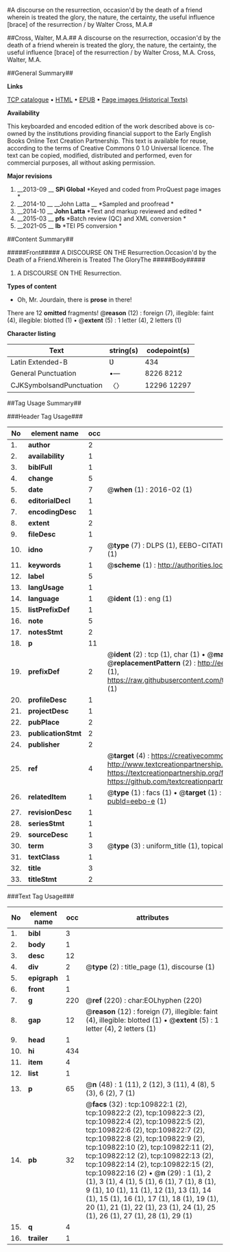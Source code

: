 #A discourse on the resurrection, occasion'd by the death of a friend wherein is treated the glory, the nature, the certainty, the useful influence [brace] of the resurrection / by Walter Cross, M.A.#

##Cross, Walter, M.A.##
A discourse on the resurrection, occasion'd by the death of a friend wherein is treated the glory, the nature, the certainty, the useful influence [brace] of the resurrection / by Walter Cross, M.A.
Cross, Walter, M.A.

##General Summary##

**Links**

[TCP catalogue](http://www.ota.ox.ac.uk/tcp/)  • 
[HTML](http://tei.it.ox.ac.uk/tcp/Texts-HTML/free/A35/A35173.html)  • 
[EPUB](http://tei.it.ox.ac.uk/tcp/Texts-EPUB/free/A35/A35173.epub) • 
[Page images (Historical Texts)](https://historicaltexts.jisc.ac.uk/eebo-26833755e)

**Availability**

This keyboarded and encoded edition of the work described above is co-owned by the
    institutions providing financial support to the Early English Books Online Text Creation
    Partnership. This text is available for reuse, according to the terms of  Creative Commons 0 1.0 Universal
    licence. The text can be copied, modified, distributed and performed, even for commercial
    purposes, all without asking permission.

**Major revisions**

1. __2013-09 __ __SPi Global__ *Keyed and coded from ProQuest page images *
1. __2014-10 __ __John Latta __ *Sampled and proofread *
1. __2014-10 __ __John Latta__ *Text and markup reviewed and edited *
1. __2015-03 __ __pfs__ *Batch review (QC) and XML conversion *
1. __2021-05 __ __lb__ *TEI P5 conversion *

##Content Summary##

#####Front#####
A DISCOURSE ON THE Resurrection.Occasion'd by the Death of a Friend.Wherein is Treated
The GloryThe 
#####Body#####

1. A DISCOURSE ON THE Resurrection.

**Types of content**

  * Oh, Mr. Jourdain, there is **prose** in there!

There are 12 **omitted** fragments! 
 @__reason__ (12) : foreign (7), illegible: faint (4), illegible: blotted (1)  •  @__extent__ (5) : 1 letter (4), 2 letters (1)

**Character listing**


|Text|string(s)|codepoint(s)|
|---|---|---|
|Latin Extended-B|Ʋ|434|
|General Punctuation|•—|8226 8212|
|CJKSymbolsandPunctuation|〈〉|12296 12297|

##Tag Usage Summary##

###Header Tag Usage###

|No|element name|occ|attributes|
|---|---|---|---|
|1.|__author__|2||
|2.|__availability__|1||
|3.|__biblFull__|1||
|4.|__change__|5||
|5.|__date__|7| @__when__ (1) : 2016-02 (1)|
|6.|__editorialDecl__|1||
|7.|__encodingDesc__|1||
|8.|__extent__|2||
|9.|__fileDesc__|1||
|10.|__idno__|7| @__type__ (7) : DLPS (1), EEBO-CITATION (1), VID (1), EEBO-PROQUEST (1), STC (2), OCLC (1)|
|11.|__keywords__|1| @__scheme__ (1) : http://authorities.loc.gov/ (1)|
|12.|__label__|5||
|13.|__langUsage__|1||
|14.|__language__|1| @__ident__ (1) : eng (1)|
|15.|__listPrefixDef__|1||
|16.|__note__|5||
|17.|__notesStmt__|2||
|18.|__p__|11||
|19.|__prefixDef__|2| @__ident__ (2) : tcp (1), char (1)  •  @__matchPattern__ (2) : ([0-9\-]+):([0-9IVX]+) (1), (.+) (1)  •  @__replacementPattern__ (2) : http://eebo.chadwyck.com/downloadtiff?vid=$1&page=$2 (1), https://raw.githubusercontent.com/textcreationpartnership/Texts/master/tcpchars.xml#$1 (1)|
|20.|__profileDesc__|1||
|21.|__projectDesc__|1||
|22.|__pubPlace__|2||
|23.|__publicationStmt__|2||
|24.|__publisher__|2||
|25.|__ref__|4| @__target__ (4) : https://creativecommons.org/publicdomain/zero/1.0/ (1), http://www.textcreationpartnership.org/docs/. (1), https://textcreationpartnership.org/faq/#faq05 (1), https://github.com/textcreationpartnership (1)|
|26.|__relatedItem__|1| @__type__ (1) : facs (1)  •  @__target__ (1) : https://data.historicaltexts.jisc.ac.uk/view?pubId=eebo-e (1)|
|27.|__revisionDesc__|1||
|28.|__seriesStmt__|1||
|29.|__sourceDesc__|1||
|30.|__term__|3| @__type__ (3) : uniform_title (1), topical_term (2)|
|31.|__textClass__|1||
|32.|__title__|3||
|33.|__titleStmt__|2||


###Text Tag Usage###

|No|element name|occ|attributes|
|---|---|---|---|
|1.|__bibl__|3||
|2.|__body__|1||
|3.|__desc__|12||
|4.|__div__|2| @__type__ (2) : title_page (1), discourse (1)|
|5.|__epigraph__|1||
|6.|__front__|1||
|7.|__g__|220| @__ref__ (220) : char:EOLhyphen (220)|
|8.|__gap__|12| @__reason__ (12) : foreign (7), illegible: faint (4), illegible: blotted (1)  •  @__extent__ (5) : 1 letter (4), 2 letters (1)|
|9.|__head__|1||
|10.|__hi__|434||
|11.|__item__|4||
|12.|__list__|1||
|13.|__p__|65| @__n__ (48) : 1 (11), 2 (12), 3 (11), 4 (8), 5 (3), 6 (2), 7 (1)|
|14.|__pb__|32| @__facs__ (32) : tcp:109822:1 (2), tcp:109822:2 (2), tcp:109822:3 (2), tcp:109822:4 (2), tcp:109822:5 (2), tcp:109822:6 (2), tcp:109822:7 (2), tcp:109822:8 (2), tcp:109822:9 (2), tcp:109822:10 (2), tcp:109822:11 (2), tcp:109822:12 (2), tcp:109822:13 (2), tcp:109822:14 (2), tcp:109822:15 (2), tcp:109822:16 (2)  •  @__n__ (29) : 1 (1), 2 (1), 3 (1), 4 (1), 5 (1), 6 (1), 7 (1), 8 (1), 9 (1), 10 (1), 11 (1), 12 (1), 13 (1), 14 (1), 15 (1), 16 (1), 17 (1), 18 (1), 19 (1), 20 (1), 21 (1), 22 (1), 23 (1), 24 (1), 25 (1), 26 (1), 27 (1), 28 (1), 29 (1)|
|15.|__q__|4||
|16.|__trailer__|1||

